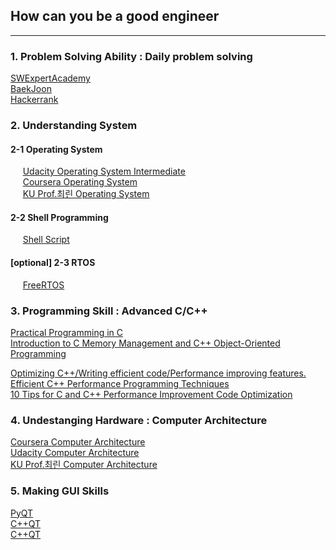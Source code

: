 ## How can you be a good engineer
---

### 1. Problem Solving Ability : Daily problem solving
[SWExpertAcademy](https://swexpertacademy.com/main/main.do)  
[BaekJoon](https://www.acmicpc.net/)  
[Hackerrank](https://www.hackerrank.com/dashboard)
  
### 2. Understanding System 
#### 2-1 Operating System  
&nbsp;&nbsp;&nbsp;&nbsp; [Udacity Operating System Intermediate](https://www.udacity.com/course/introduction-to-operating-systems--ud923)  
&nbsp;&nbsp;&nbsp;&nbsp; [Coursera Operating System](https://www.coursera.org/learn/os-power-user?#syllabus)  
&nbsp;&nbsp;&nbsp;&nbsp; [KU Prof.최린 Operating System](https://www.youtube.com/playlist?list=PLL3t9Nt4HrftMbghYQIDA5wsC1BmzgWnc)  
  
#### 2-2 Shell Programming   
&nbsp;&nbsp;&nbsp;&nbsp; [Shell Script](https://wiki.lib.sun.ac.za/images/c/ca/TLCL-13.07.pdf)  
  
#### [optional] 2-3 RTOS  
&nbsp;&nbsp;&nbsp;&nbsp; [FreeRTOS](http://wiki.csie.ncku.edu.tw/embedded/FreeRTOS_Melot.pdf)
  
### 3. Programming Skill : Advanced C/C++  
[Practical Programming in C](https://ocw.mit.edu/courses/electrical-engineering-and-computer-science/6-087-practical-programming-in-c-january-iap-2010/)  
[Introduction to C Memory Management and C++ Object-Oriented Programming](https://ocw.mit.edu/courses/electrical-engineering-and-computer-science/6-088-introduction-to-c-memory-management-and-c-object-oriented-programming-january-iap-2010/)
    
[Optimizing C++/Writing efficient code/Performance improving features.](https://en.wikibooks.org/wiki/Optimizing_C%2B%2B/Writing_efficient_code/Performance_improving_features)  
[Efficient C++ Performance Programming Techniques](http://www.whigg.ac.cn/resource/program/CPP/201010/P020101023562491092566.pdf)  
[10 Tips for C and C++ Performance Improvement Code Optimization](https://www.thegeekstuff.com/2015/01/c-cpp-code-optimization/)  
  
### 4. Undestanging Hardware : Computer Architecture
[Coursera Computer Architecture](https://www.coursera.org/learn/comparch/home/welcome)  
[Udacity Computer Architecture](https://classroom.udacity.com/courses/ud007)  
[KU Prof.최린 Computer Architecture](https://www.youtube.com/playlist?list=PLOh92BQ5xeWmzUiLJ6k4_GOdiH_SCTuTZ)

### 5. Making GUI Skills
[PyQT](https://opentutorials.org/module/544/9391)  
[C++QT](https://wiki.qt.io/Qt_for_Beginners)  
[C++QT](https://wiki.ubuntu-kr.org/index.php/GUI(QT)_Programming)
